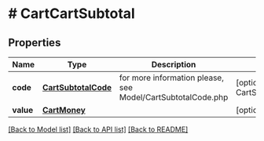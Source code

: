 # # CartCartSubtotal


## Properties 


Name | Type | Description | Notes
------------ | ------------- | ------------- | -------------
**code**| [**CartSubtotalCode**](CartSubtotalCode.md) |  for more information please, see Model/CartSubtotalCode.php  | [optional] [default to CartSubtotalCode.UNKNOWN]
**value**| [**CartMoney**](CartMoney.md) |   | [optional]


[[Back to Model list]](../../README.md#models) [[Back to API list]](../../README.md#endpoints) [[Back to README]](../../README.md)

